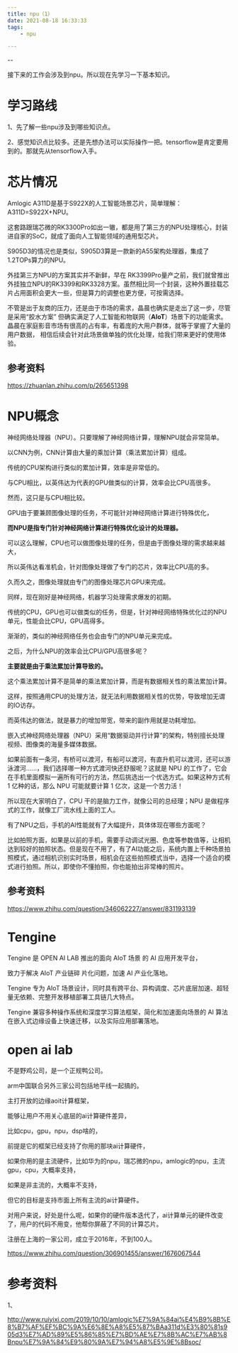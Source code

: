 ```yaml
---
title: npu（1）
date: 2021-08-18 16:33:33
tags:
	- npu

---
```


--

接下来的工作会涉及到npu。所以现在先学习一下基本知识。

# 学习路线

1、先了解一些npu涉及到哪些知识点。

2、感觉知识点比较多。还是先想办法可以实际操作一把。tensorflow是肯定要用到的。那就先从tensorflow入手。



# 芯片情况

Amlogic A311D是基于S922X的人工智能场景芯片，简单理解：A311D=S922X+NPU。

这套路跟瑞芯微的RK3300Pro如出一辙，都是用了第三方的NPU处理核心，封装进自家的SoC，就成了面向人工智能领域的通用型芯片。

S905D3的情况也是类似，S905D3算是一款新的A55架构处理器，集成了1.2TOPs算力的NPU。

外挂第三方NPU的方案其实并不新鲜，早在 RK3399Pro量产之前，我们就曾推出外挂独立NPU的RK3399和RK3328方案。虽然相比同一个封装，这种外置挂载芯片占用面积会更大一些，但是算力的调整也更方便，可按需选择。

不管是出于友商的压力，还是由于市场的需求，晶晨也确实是走出了这一步，尽管是采用“胶水方案” 但确实满足了人工智能和物联网（**AIoT**）场景下的功能需求。晶晨在家庭影音市场有很高的占有率，有着庞的大用户群体，就等于掌握了大量的用户数据， 相信后续会针对此场景做单独的优化处理，给我们带来更好的使用体验。



## 参考资料

https://zhuanlan.zhihu.com/p/265651398

# NPU概念

神经网络处理器（NPU）。只要理解了神经网络计算，理解NPU就会非常简单。



以CNN为例，CNN计算由大量的乘加计算（乘法累加计算）组成。

传统的CPU架构进行类似的累加计算，效率是非常低的。

与CPU相比，以英伟达为代表的GPU做类似的计算，效率会比CPU高很多。

然而，这只是与CPU相比较。

GPU由于要兼顾图像处理的任务，不可能针对神经网络计算进行特殊优化，

**而NPU是指专门针对神经网络计算进行特殊优化设计的处理器。**

可以这么理解，CPU也可以做图像处理的任务，但是由于图像处理的需求越来越大，

所以英伟达看准机会，针对图像处理做了专门的芯片，效率比CPU高的多。

久而久之，图像处理就由专门的图像处理芯片GPU来完成。

同样，现在刚好是神经网络，机器学习处理需求爆发的初期。

传统的CPU，GPU也可以做类似的任务，但是，针对神经网络特殊优化过的NPU单元，性能会比CPU，GPU高得多。

渐渐的，类似的神经网络任务也会由专门的NPU单元来完成。

之后，为什么NPU的效率会比CPU/GPU高很多呢？

**主要就是由于乘法累加计算导致的。**

这个乘法累加计算不是简单的乘法累加计算，而是有数据相关性的乘法累加计算。

这样，按照通用CPU的处理方法，就无法利用数据相关性的优势，导致增加无谓的IO访存。

而英伟达的做法，就是暴力的增加带宽，带来的副作用就是功耗增加。



嵌入式神经网络处理器（NPU）采用“数据驱动并行计算”的架构，特别擅长处理视频、图像类的海量多媒体数据。



如果前面有一条河，有桥可以渡河，有船可以渡河，有直升机可以渡河，还可以游泳渡河......，我们选择哪一种方式渡河快还舒服呢？这就是 NPU 的工作了，它会在手机里面模拟一遍所有可行的方法，然后挑选出一个优选方式。如果这种方式有 1 亿种的话，那么 NPU 可能就要计算 1 亿次，这是一个苦力活！

所以现在大家明白了，CPU 干的是脑力工作，就像公司的总经理；NPU 是做程序式的工作，就像工厂流水线上面的工人。

有了NPU之后，手机的AI性能就有了大幅提升，具体体现在哪些方面呢？

比如拍照方面，如果是以前的手机，需要手动调试光圈、色度等参数值等，让相机达到较好的拍照状态。但是现在不用了，有了AI功能之后，系统内置上千种场景拍照模式，通过相机识别实时场景，相机会在这些拍照模式当中，选择一个适合的模式进行拍照。所以，即使你不懂拍照，你也能拍出非常棒的照片。



## 参考资料

https://www.zhihu.com/question/346062227/answer/831193139



# Tengine

Tengine 是 OPEN AI LAB 推出的面向 AIoT 场景 的 AI 应用开发平台，

致力于解决 AIoT 产业链碎 片化问题，加速 AI 产业化落地。

Tengine 专为 AIoT 场景设计，同时具有跨平台、异构调度、芯片底层加速、超轻量无依赖、完整开发移植部署工具链几大特点。

Tengine 兼容多种操作系统和深度学习算法框架，简化和加速面向场景的 AI 算法在嵌入式边缘设备上快速迁移，以及实际应用部署落地。



# open ai lab

不是野鸡公司，是一个正规鸭公司。

arm中国联合另外三家公司包括地平线一起搞的。

主打开放的边缘aoit计算框架，

能够让用户不用关心底层的ai计算硬件差异，

比如cpu，gpu，npu，dsp啥的，

前提是它的框架已经支持了你用的那块ai计算硬件，

如果你用的是主流硬件，比如华为的npu，瑞芯微的npu，amlogic的npu，主流gpu，cpu，大概率支持，

如果是非主流的，大概率不支持，

但它的目标是支持市面上所有主流的ai计算硬件。

对用户来说，好处是什么呢，如果你的硬件版本迭代了，ai计算单元的硬件改变了，用户的代码不用变，他帮你屏蔽了不同的计算芯片。

注册在上海的一家公司，成立于2016年，不到100人。


https://www.zhihu.com/question/306901455/answer/1676067544

# 参考资料

1、

http://www.ruiyixi.com/2019/10/10/amlogic%E7%9A%84ai%E4%B9%8B%E8%B7%AF%EF%BC%9A%E6%8E%A8%E5%87%BAa311d%E3%80%81s905d3%E7%AD%89%E5%86%85%E7%BD%AE%E7%8B%AC%E7%AB%8Bnpu%E7%9A%84%E9%80%9A%E7%94%A8%E5%9E%8Bsoc/